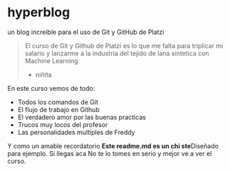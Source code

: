 # hyperblog
un blog increible para el uso de Git y GitHub de Platzi
>El curso de Git y Github de Platzi es lo que me falta para triplicar mi salario y lanzarme  a la industria del tejido de lana sintetica con Machine Learning
> - niñita

En este curso vemos de todo:
- Todos los comandos de Git
- El flujo de trabajo en Github
- El verdadero amor por las buenas practicas
- Trucos muy locos del profesor
- Las personalidades multiples de Freddy

Y como un amable recordatorio **Este readme.md es un chi ste**Diseñado para ejemplo. Si llegas aca No te lo tomes en serio y mejor ve a ver el curso.
